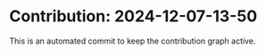 # Contribution: 2024-12-07-13-50
This is an automated commit to keep the contribution graph active.
